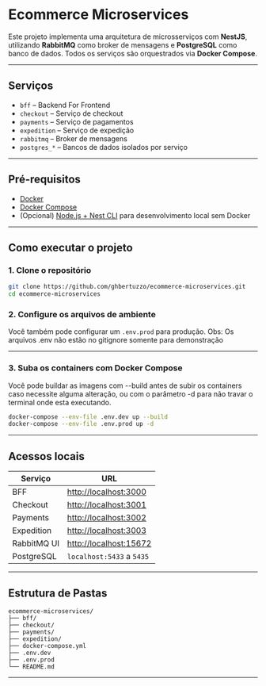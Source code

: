 # Ecommerce Microservices

Este projeto implementa uma arquitetura de microsserviços com **NestJS**, utilizando **RabbitMQ** como broker de mensagens e **PostgreSQL** como banco de dados. Todos os serviços são orquestrados via **Docker Compose**.

---

## Serviços

* `bff` – Backend For Frontend
* `checkout` – Serviço de checkout
* `payments` – Serviço de pagamentos
* `expedition` – Serviço de expedição
* `rabbitmq` – Broker de mensagens
* `postgres_*` – Bancos de dados isolados por serviço

---

## Pré-requisitos

* [Docker](https://www.docker.com/)
* [Docker Compose](https://docs.docker.com/compose/)
* (Opcional) [Node.js + Nest CLI](https://docs.nestjs.com/cli/overview) para desenvolvimento local sem Docker

---

## Como executar o projeto

### 1. Clone o repositório

```bash
git clone https://github.com/ghbertuzzo/ecommerce-microservices.git
cd ecommerce-microservices
```

### 2. Configure os arquivos de ambiente

Você também pode configurar um `.env.prod` para produção. 
Obs: Os arquivos .env não estão no gitignore somente para demonstração

---

### 3. Suba os containers com Docker Compose

Você pode buildar as imagens com --build antes de subir os containers caso necessite alguma alteração, ou com o parâmetro -d para não travar o terminal onde esta executando.
```bash
docker-compose --env-file .env.dev up --build
docker-compose --env-file .env.prod up -d
```


---

## Acessos locais

| Serviço     | URL                                              |
| ----------- | ------------------------------------------------ |
| BFF         | [http://localhost:3000](http://localhost:3000)   |
| Checkout    | [http://localhost:3001](http://localhost:3001)   |
| Payments    | [http://localhost:3002](http://localhost:3002)   |
| Expedition  | [http://localhost:3003](http://localhost:3003)   |
| RabbitMQ UI | [http://localhost:15672](http://localhost:15672) |
| PostgreSQL  | `localhost:5433` a `5435`                        |

---

## Estrutura de Pastas

```plaintext
ecommerce-microservices/
├── bff/
├── checkout/
├── payments/
├── expedition/
├── docker-compose.yml
├── .env.dev
├── .env.prod
└── README.md
```

---
